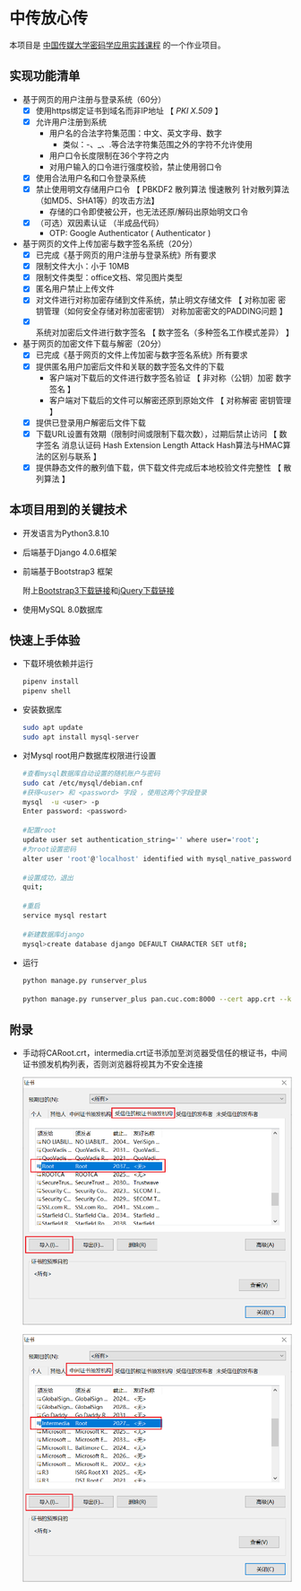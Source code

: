 # 中传放心传

本项目是 [中国传媒大学密码学应用实践课程](https://c4pr1c3.github.io/cuc-wiki/ac.html) 的一个作业项目。

## 实现功能清单

- 基于网页的用户注册与登录系统（60分）
  - [x] 使用https绑定证书到域名而非IP地址 【 *PKI* *X.509* 】
  - [x] 允许用户注册到系统
    - 用户名的合法字符集范围：中文、英文字母、数字
      - 类似：-、_、.等合法字符集范围之外的字符不允许使用
    - 用户口令长度限制在36个字符之内
    - 对用户输入的口令进行强度校验，禁止使用弱口令
  - [x] 使用合法用户名和口令登录系统
  - [x] 禁止使用明文存储用户口令 【 PBKDF2 散列算法 慢速散列 针对散列算法（如MD5、SHA1等）的攻击方法】
    - 存储的口令即使被公开，也无法还原/解码出原始明文口令
  - [x] （可选）双因素认证 （半成品代码）
    - OTP: Google Authenticator  ( Authenticator )
- 基于网页的文件上传加密与数字签名系统（20分）
  - [x] 已完成《基于网页的用户注册与登录系统》所有要求
  - [x] 限制文件大小：小于 10MB
  - [x] 限制文件类型：office文档、常见图片类型
  - [x] 匿名用户禁止上传文件
  - [x] 对文件进行对称加密存储到文件系统，禁止明文存储文件 【 对称加密 密钥管理（如何安全存储对称加密密钥） 对称加密密文的PADDING问题 】
  - [x] 系统对加密后文件进行数字签名 【 数字签名（多种签名工作模式差异） 】
- 基于网页的加密文件下载与解密（20分）
  - [x] 已完成《基于网页的文件上传加密与数字签名系统》所有要求
  - [x] 提供匿名用户加密后文件和关联的数字签名文件的下载
    - 客户端对下载后的文件进行数字签名验证 【 非对称（公钥）加密 数字签名 】
    - 客户端对下载后的文件可以解密还原到原始文件 【 对称解密 密钥管理 】
  - [x] 提供已登录用户解密后文件下载
  - [x] 下载URL设置有效期（限制时间或限制下载次数），过期后禁止访问 【 数字签名 消息认证码 Hash Extension Length Attack Hash算法与HMAC算法的区别与联系 】
  - [x] 提供静态文件的散列值下载，供下载文件完成后本地校验文件完整性 【 散列算法 】

## 本项目用到的关键技术

- 开发语言为Python3.8.10

- 后端基于Django 4.0.6框架

- 前端基于Bootstrap3 框架

  附上[Bootstrap3下载链接](https://v3.bootcss.com/getting-started/#download)和[jQuery下载链接](https://www.jq22.com/jquery-info122)

- 使用MySQL 8.0数据库

## 快速上手体验

- 下载环境依赖并运行

  ```bash
  pipenv install
  pipenv shell
  ```

- 安装数据库

  ```bash
  sudo apt update
  sudo apt install mysql-server
  ```

- 对Mysql root用户数据库权限进行设置

  ```bash
  #查看mysql数据库自动设置的随机账户与密码
  sudo cat /etc/mysql/debian.cnf  
  #获得<user> 和 <password> 字段 ，使用这两个字段登录
  mysql  -u <user> -p
  Enter password: <password>
  
  #配置root
  update user set authentication_string='' where user='root'; 
  #为root设置密码
  alter user 'root'@'localhost' identified with mysql_native_password by '123456（自行设置）';
  
  #设置成功，退出
  quit;
  
  #重启
  service mysql restart
  
  #新建数据库django
  mysql>create database django DEFAULT CHARACTER SET utf8;
  ```

- 运行

  ```bash
  python manage.py runserver_plus
  
  python manage.py runserver_plus pan.cuc.com:8000 --cert app.crt --key-file app.key
  ```


## 附录

- 手动将CARoot.crt，intermedia.crt证书添加至浏览器受信任的根证书，中间证书颁发机构列表，否则浏览器将视其为不安全连接

  ![](img/root.png)

  ![](img/intermedia.png)
